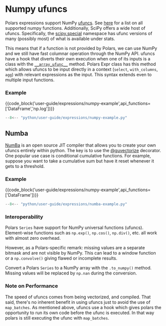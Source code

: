 # Numpy ufuncs

Polars expressions support NumPy [ufuncs](https://numpy.org/doc/stable/reference/ufuncs.html). See [here](https://numpy.org/doc/stable/reference/ufuncs.html#available-ufuncs)
for a list on all supported numpy functions. Additionally, SciPy offers a wide host of ufuncs. Specifically, the [scipy.special](https://docs.scipy.org/doc/scipy/reference/special.html#module-scipy.special) namespace has ufunc versions of many (possibly most) of what is available under stats. 

This means that if a function is not provided by Polars, we can use NumPy and we still have fast columnar operation through the NumPy API. ufuncs have a hook that diverts their own execution when one of its inputs is a class with the [`__array_ufunc__`](https://numpy.org/doc/stable/reference/arrays.classes.html#special-attributes-and-methods) method. Polars Expr class has this method which allows ufuncs to be input directly in a context (`select`, `with_columns`, `agg`) with relevant expressions as the input. This syntax extends even to multiple input functions. 

### Example

{{code_block('user-guide/expressions/numpy-example',api_functions=['DataFrame','np.log'])}}

```python exec="on" result="text" session="user-guide/numpy"
--8<-- "python/user-guide/expressions/numpy-example.py"
```

## Numba

[NumBa](https://numba.pydata.org/) is an open source JIT compiler that allows you to create your own ufuncs entirely within python. The key is to use the [@guvectorize](https://numba.readthedocs.io/en/stable/user/vectorize.html#the-guvectorize-decorator) decorator. One popular use case is conditional cumulative functions. For example, suppose you want to take a cumulative sum but have it reset whenever it gets to a threshold.

### Example

{{code_block('user-guide/expressions/numpy-example',api_functions=['DataFrame'])}}

```python exec="on" result="text" session="user-guide/numpy"
--8<-- "python/user-guide/expressions/numba-example.py"
```

### Interoperability

Polars `Series` have support for NumPy universal functions (ufuncs). Element-wise functions such as `np.exp()`, `np.cos()`, `np.div()`, etc. all work with almost zero overhead.

However, as a Polars-specific remark: missing values are a separate bitmask and are not visible by NumPy. This can lead to a window function or a `np.convolve()` giving flawed or incomplete results.

Convert a Polars `Series` to a NumPy array with the `.to_numpy()` method. Missing values will be replaced by `np.nan` during the conversion.

### Note on Performance

The speed of ufuncs comes from being vectorized, and compiled. That said, there's no inherent benefit in using ufuncs just to avoid the use of `map_batches`. As mentioned above, ufuncs use a hook which gives polars the opportunity to run its own code before the ufunc is executed. In that way polars is still executing the ufunc with `map_batches`.